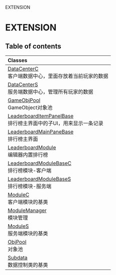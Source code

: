 EXTENSION

# EXTENSION <Badge type="tip" text="Groups" /> <Score text="EXTENSION" />

## Table of contents
| Classes |
| :-----|
| [DataCenterC](../classes/mwext.DataCenterC.md) <br> 客户端数据中心，里面存放着当前玩家的数据 |
| [DataCenterS](../classes/mwext.DataCenterS.md) <br> 服务端数据中心，管理所有玩家的数据 |
| [GameObjPool](../classes/mwext.GameObjPool.md) <br> GameObject对象池 |
| [LeaderboardItemPanelBase](../classes/mwext.LeaderboardItemPanelBase.md) <br> 排行榜主界面中的子UI，用来显示一条记录 |
| [LeaderboardMainPaneBase](../classes/mwext.LeaderboardMainPaneBase.md) <br> 排行榜主界面 |
| [LeaderboardModule](../classes/mwext.LeaderboardModule.md) <br> 编辑器内置排行榜 |
| [LeaderboardModuleBaseC](../classes/mwext.LeaderboardModuleBaseC.md) <br> 排行榜模块-客户端 |
| [LeaderboardModuleBaseS](../classes/mwext.LeaderboardModuleBaseS.md) <br> 排行榜模块-服务端 |
| [ModuleC](../classes/mwext.ModuleC.md) <br> 客户端模块的基类 |
| [ModuleManager](../classes/mwext.ModuleManager.md) <br> 模块管理 |
| [ModuleS](../classes/mwext.ModuleS.md) <br> 服务端模块的基类 |
| [ObjPool](../classes/mwext.ObjPool.md) <br> 对象池 |
| [Subdata](../classes/mwext.Subdata.md) <br> 数据控制类的基类 |

